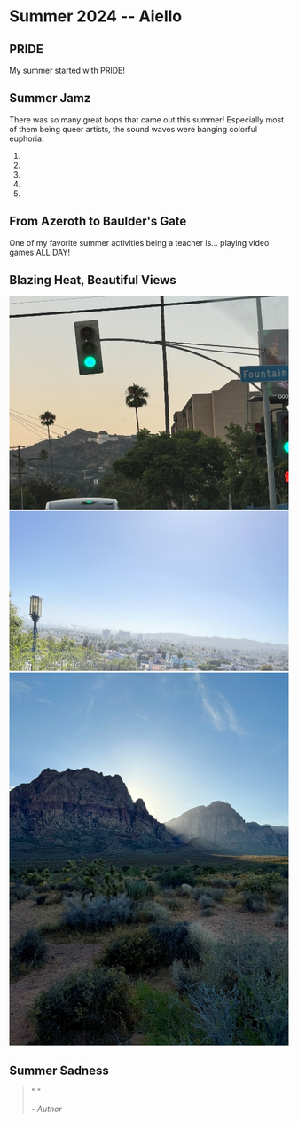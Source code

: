 # Summer 2024 -- Aiello

## PRIDE

My summer started with PRIDE!

## Summer Jamz

There was so many great bops that came out this summer! Especially most of them being queer artists, the sound waves were banging colorful euphoria:

1.
2.
3.
4.
5.

## From Azeroth to Baulder's Gate

One of my favorite summer activities being a teacher is... playing video games ALL DAY! 


## Blazing Heat, Beautiful Views

![View of Griffith Observatory from Fountain Ave, Hollywood, CA](/fountain_ave.jpg)
![View of Hollywood from Barnsdall Art Park, Hollywood, CA](/art_park.jpg)
![View of Red Rock Canyon, Clark County, Nevada](/red_rock.jpg)

## Summer Sadness


> " "
>
> *- Author*